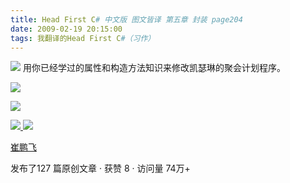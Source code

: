 ```yaml
---
title: Head First C# 中文版 图文皆译 第五章 封装 page204
date: 2009-02-19 20:15:00
tags: 我翻译的Head First C#（习作）
---
```

![](https://p-blog.csdn.net/images/p_blog_csdn_net/cuipengfei1/EntryImages/20090219/2009-02-19_15-52-25.jpg) 用你已经学过的属性和构造方法知识来修改凯瑟琳的聚会计划程序。

![](https://p-blog.csdn.net/images/p_blog_csdn_net/cuipengfei1/EntryImages/20090219/2009-02-19_15-54-22.jpg)

![](https://p-blog.csdn.net/images/p_blog_csdn_net/cuipengfei1/EntryImages/20090219/2009-02-19_20-11-10.jpg)



[ ![](https://profile.csdnimg.cn/5/2/5/3_cuipengfei1)
![](https://g.csdnimg.cn/static/user-reg-year/1x/11.png)
](https://blog.csdn.net/cuipengfei1)

[ 崔鹏飞 ](https://blog.csdn.net/cuipengfei1)

发布了127 篇原创文章  ·  获赞 8  ·  访问量 74万+

